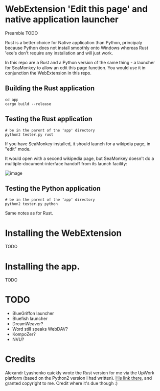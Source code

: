 # WebExtension 'Edit this page' and native application launcher

Preamble TODO

Rust is a better choice for Native application than Python, principaly because Python does not install smoothly onto
Windows whereas Rust 'exe's don't require any installation and will just work.

In this repo are a Rust and a Python version of the same thing - a launcher for SeaMonkey to allow an edit this page function. You would use it in conjunction the WebExtension in this repo.

## Building the Rust application

```
cd app
cargo build --release
```

## Testing the Rust application

```
# be in the parent of the 'app' directory
python2 tester.py rust
```

If you have SeaMonkey installed, it should launch for a wikipdia page, in "edit" mode.

It would open with a second wikipedia page, but SeaMonkey doesn't do a multiple-document-interface handoff from its launch facility:

![image](https://user-images.githubusercontent.com/82182/34641477-408e6fb2-f2d3-11e7-8258-2f753ae4d86e.png)

## Testing the Python application

```
# be in the parent of the 'app' directory
python2 tester.py python
```

Same notes as for Rust.

# Installing the WebExtension

TODO

# Installing the app.

TODO

# TODO

* BlueGriffon launcher
* Bluefish launcher
* DreamWeaver?
* Word still speaks WebDAV?
* KompoZer?
* NVU?

# Credits

Alexandr Lyashenko quickly wrote the Rust version for me via the UpWork platform (based on the Python2 version I had written). [His link there](https://www.upwork.com/freelancers/~01af9df894ec5fb364), and granted copyright to me. Credit where it's due though :)
